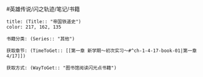 #英雄传说/闪之轨迹/笔记/书籍
```ad-note
title: (Title:: "帝国铁道史")
color: 217, 162, 135

书籍分类: (Series:: "其他")

获取章节: (TimeToGet:: [[第一章 新学期～初次实习～#^ch-1-4-17-book-01|第一章4/17]])

获取方式: (WayToGet:: "图书馆阅读闪光点书籍")

```
